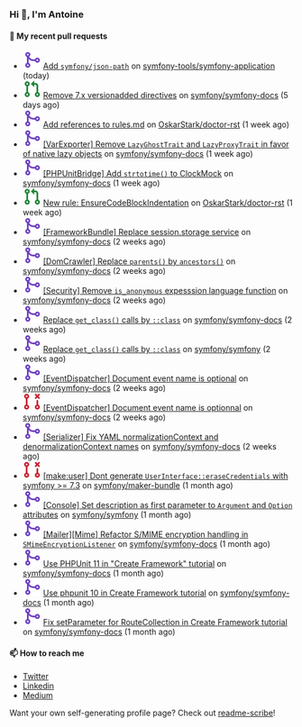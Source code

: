 ### Hi 👋, I'm Antoine

#### 👷 My recent pull requests

- ![](./assets/pr-merged.svg) [Add `symfony/json-path`](https://github.com/symfony-tools/symfony-application/pull/36) on [symfony-tools/symfony-application](https://github.com/symfony-tools/symfony-application) (today)
- ![](./assets/pr-open.svg) [Remove 7.x versionadded directives](https://github.com/symfony/symfony-docs/pull/21072) on [symfony/symfony-docs](https://github.com/symfony/symfony-docs) (5 days ago)
- ![](./assets/pr-merged.svg) [Add references to rules.md](https://github.com/OskarStark/doctor-rst/pull/2031) on [OskarStark/doctor-rst](https://github.com/OskarStark/doctor-rst) (1 week ago)
- ![](./assets/pr-merged.svg) [[VarExporter] Remove `LazyGhostTrait` and `LazyProxyTrait` in favor of native lazy objects](https://github.com/symfony/symfony-docs/pull/21067) on [symfony/symfony-docs](https://github.com/symfony/symfony-docs) (1 week ago)
- ![](./assets/pr-merged.svg) [[PHPUnitBridge] Add `strtotime()` to ClockMock](https://github.com/symfony/symfony-docs/pull/21066) on [symfony/symfony-docs](https://github.com/symfony/symfony-docs) (1 week ago)
- ![](./assets/pr-open.svg) [New rule: EnsureCodeBlockIndentation](https://github.com/OskarStark/doctor-rst/pull/2028) on [OskarStark/doctor-rst](https://github.com/OskarStark/doctor-rst) (1 week ago)
- ![](./assets/pr-merged.svg) [[FrameworkBundle] Replace session.storage service](https://github.com/symfony/symfony-docs/pull/21032) on [symfony/symfony-docs](https://github.com/symfony/symfony-docs) (2 weeks ago)
- ![](./assets/pr-merged.svg) [[DomCrawler] Replace `parents()` by `ancestors()`](https://github.com/symfony/symfony-docs/pull/21031) on [symfony/symfony-docs](https://github.com/symfony/symfony-docs) (2 weeks ago)
- ![](./assets/pr-merged.svg) [[Security] Remove `is_anonymous` expesssion language function](https://github.com/symfony/symfony-docs/pull/21030) on [symfony/symfony-docs](https://github.com/symfony/symfony-docs) (2 weeks ago)
- ![](./assets/pr-merged.svg) [Replace `get_class()` calls by `::class`](https://github.com/symfony/symfony-docs/pull/21016) on [symfony/symfony-docs](https://github.com/symfony/symfony-docs) (2 weeks ago)
- ![](./assets/pr-merged.svg) [Replace `get_class()` calls by `::class`](https://github.com/symfony/symfony/pull/60581) on [symfony/symfony](https://github.com/symfony/symfony) (2 weeks ago)
- ![](./assets/pr-merged.svg) [[EventDispatcher] Document event name is optional](https://github.com/symfony/symfony-docs/pull/21015) on [symfony/symfony-docs](https://github.com/symfony/symfony-docs) (2 weeks ago)
- ![](./assets/pr-closed.svg) [[EventDispatcher] Document event name is optionnal](https://github.com/symfony/symfony-docs/pull/21014) on [symfony/symfony-docs](https://github.com/symfony/symfony-docs) (2 weeks ago)
- ![](./assets/pr-merged.svg) [[Serializer] Fix YAML normalizationContext and denormalizationContext names](https://github.com/symfony/symfony-docs/pull/21013) on [symfony/symfony-docs](https://github.com/symfony/symfony-docs) (2 weeks ago)
- ![](./assets/pr-closed.svg) [[make:user] Dont generate `UserInterface::eraseCredentials` with symfony &gt;= 7.3](https://github.com/symfony/maker-bundle/pull/1701) on [symfony/maker-bundle](https://github.com/symfony/maker-bundle) (1 month ago)
- ![](./assets/pr-merged.svg) [[Console] Set description as first parameter to `Argument` and `Option` attributes](https://github.com/symfony/symfony/pull/60366) on [symfony/symfony](https://github.com/symfony/symfony) (1 month ago)
- ![](./assets/pr-merged.svg) [[Mailer][Mime] Refactor S/MIME encryption handling in `SMimeEncryptionListener`](https://github.com/symfony/symfony-docs/pull/20935) on [symfony/symfony-docs](https://github.com/symfony/symfony-docs) (1 month ago)
- ![](./assets/pr-merged.svg) [Use PHPUnit 11 in &#34;Create Framework&#34; tutorial](https://github.com/symfony/symfony-docs/pull/20930) on [symfony/symfony-docs](https://github.com/symfony/symfony-docs) (1 month ago)
- ![](./assets/pr-merged.svg) [Use phpunit 10 in Create Framework tutorial](https://github.com/symfony/symfony-docs/pull/20929) on [symfony/symfony-docs](https://github.com/symfony/symfony-docs) (1 month ago)
- ![](./assets/pr-merged.svg) [Fix setParameter for RouteCollection in Create Framework tutorial](https://github.com/symfony/symfony-docs/pull/20928) on [symfony/symfony-docs](https://github.com/symfony/symfony-docs) (1 month ago)

#### 📫 How to reach me

- [Twitter](https://twitter.com/a_lamirault)
- [Linkedin](https://www.linkedin.com/in/antoine-lamirault-9a9a9a107/)
- [Medium](https://alamirault.medium.com)

Want your own self-generating profile page? Check out [readme-scribe](https://github.com/muesli/readme-scribe)!

